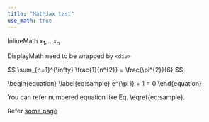```yaml
---
title: "MathJax test"
use_math: true
---
```


InlineMath $x_{1}, \dots x_{n}$

DisplayMath need to be wrapped by `<div>`
<div>
$$
\sum_{n=1}^{\infty} \frac{1}{n^{2}} = \frac{\pi^{2}}{6}
$$
</div>

\begin{equation}
  \label{eq:sample}
  e^{\pi i} + 1 = 0
\end{equation}

You can refer numbered equation like Eq. \eqref{eq:sample}.

Refer [some page][markdown_ref]

[markdown_ref]: https://commonmark.org/help/
